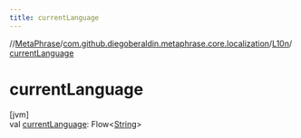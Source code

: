 ```yaml
---
title: currentLanguage
---
```

//[MetaPhrase](../../../index.html)/[com.github.diegoberaldin.metaphrase.core.localization](../index.html)/[L10n](index.html)/[currentLanguage](current-language.html)



# currentLanguage



[jvm]\
val [currentLanguage](current-language.html): Flow&lt;[String](https://kotlinlang.org/api/latest/jvm/stdlib/kotlin/-string/index.html)&gt;




